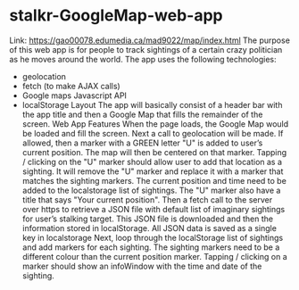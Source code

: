 # stalkr-GoogleMap-web-app

Link: https://gao00078.edumedia.ca/mad9022/map/index.html
The purpose of this web app is for people to track sightings of a certain crazy politician as he moves around the world. 
The app uses the following technologies:
- geolocation
- fetch (to make AJAX calls)
- Google maps Javascript API
- localStorage
Layout The app will basically consist of a header bar with the app title and then a Google Map that fills the remainder of the screen.
Web App Features
When the page loads, the Google Map would be loaded and fill the screen. 
Next a call to geolocation will be made. If allowed, then a marker with a GREEN letter "U" is added to user’s current position. The map will then be centered on that marker. Tapping / clicking on the "U" marker should allow user to add that location as a sighting. It will remove the "U" marker and replace it with a marker that matches the sighting markers. The current position and time need to be added to the localstorage list of sightings. The "U" marker also have a title that says "Your current position".
Then a fetch call to the server over https to retrieve a JSON file with default list of imaginary sightings for user’s stalking target. This JSON file is downloaded and then the information stored in localStorage. All JSON data is saved as a single key in localstorage
Next, loop through the localStorage list of sightings and add markers for each sighting. The sighting markers need to be a different colour than the current position marker. Tapping / clicking on a marker should show an infoWindow with the time and date of the sighting.
